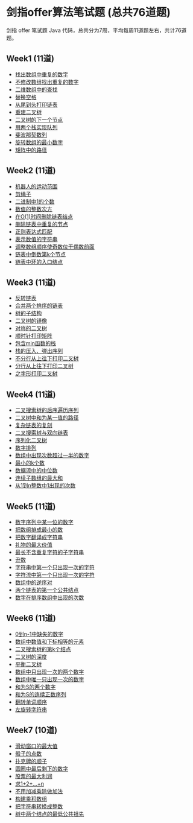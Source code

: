 # 剑指offer算法笔试题 (总共76道题)

剑指 offer 笔试题 Java 代码，总共分为7周，平均每周11道题左右，共计76道题。

## Week1 (11道)
* [找出数组中重复的数字]()
* [不修改数组找出重复的数字]()
* [二维数组中的查找]()
* [替换空格]()
* [从尾到头打印链表]()
* [重建二叉树]()
* [二叉树的下一个节点]()
* [用两个栈实现队列]()
* [斐波那契数列]()
* [旋转数组的最小数字]()
* [矩阵中的路径]()

## Week2 (11道)
* [机器人的运动范围]()
* [剪绳子]()
* [二进制中1的个数]()
* [数值的整数次方]()
* [在O(1)时间删除链表结点]()
* [删除链表中重复的节点]()
* [正则表达式匹配]()
* [表示数值的字符串]()
* [调整数组顺序使奇数位于偶数前面]()
* [链表中倒数第k个节点]()
* [链表中环的入口结点]()

## Week3 (11道)
* [反转链表]()
* [合并两个排序的链表]()
* [树的子结构]()
* [二叉树的镜像]()
* [对称的二叉树]()
* [顺时针打印矩阵]()
* [包含min函数的栈]()
* [栈的压入、弹出序列]()
* [不分行从上往下打印二叉树]()
* [分行从上往下打印二叉树]()
* [之字形打印二叉树]()

## Week4 (11道)
* [二叉搜索树的后序遍历序列]()
* [二叉树中和为某一值的路径]()
* [复杂链表的复刻]()
* [二叉搜索树与双向链表]()
* [序列化二叉树]()
* [数字排列]()
* [数组中出现次数超过一半的数字]()
* [最小的k个数]()
* [数据流中的中位数]()
* [连续子数组的最大和]()
* [从1到n整数中1出现的次数]()

## Week5 (11道)
* [数字序列中某一位的数字]()
* [把数组排成最小的数]()
* [把数字翻译成字符串]()
* [礼物的最大价值]()
* [最长不含重复字符的子字符串]()
* [丑数]()
* [字符串中第一个只出现一次的字符]()
* [字符流中第一个只出现一次的字符]()
* [数组中的逆序对]()
* [两个链表的第一个公共结点]()
* [数字在排序数组中出现的次数]()

## Week6 (11道)
* [0到n-1中缺失的数字]()
* [数组中数值和下标相等的元素]()
* [二叉搜索树的第k个结点]()
* [二叉树的深度]()
* [平衡二叉树]()
* [数组中只出现一次的两个数字]()
* [数组中唯一只出现一次的数字]()
* [和为S的两个数字]()
* [和为S的连续正数序列]()
* [翻转单词顺序]()
* [左旋转字符串]()

## Week7 (10道)
* [滑动窗口的最大值]()
* [骰子的点数]()
* [扑克牌的顺子]()
* [圆圈中最后剩下的数字]()
* [股票的最大利润]()
* [求1+2+…+n]()
* [不用加减乘除做加法]()
* [构建乘积数组]()
* [把字符串转换成整数]()
* [树中两个结点的最低公共祖先]()
